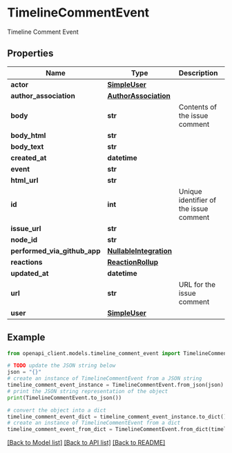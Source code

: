 # TimelineCommentEvent

Timeline Comment Event

## Properties

Name | Type | Description | Notes
------------ | ------------- | ------------- | -------------
**actor** | [**SimpleUser**](SimpleUser.md) |  | 
**author_association** | [**AuthorAssociation**](AuthorAssociation.md) |  | 
**body** | **str** | Contents of the issue comment | [optional] 
**body_html** | **str** |  | [optional] 
**body_text** | **str** |  | [optional] 
**created_at** | **datetime** |  | 
**event** | **str** |  | 
**html_url** | **str** |  | 
**id** | **int** | Unique identifier of the issue comment | 
**issue_url** | **str** |  | 
**node_id** | **str** |  | 
**performed_via_github_app** | [**NullableIntegration**](NullableIntegration.md) |  | [optional] 
**reactions** | [**ReactionRollup**](ReactionRollup.md) |  | [optional] 
**updated_at** | **datetime** |  | 
**url** | **str** | URL for the issue comment | 
**user** | [**SimpleUser**](SimpleUser.md) |  | 

## Example

```python
from openapi_client.models.timeline_comment_event import TimelineCommentEvent

# TODO update the JSON string below
json = "{}"
# create an instance of TimelineCommentEvent from a JSON string
timeline_comment_event_instance = TimelineCommentEvent.from_json(json)
# print the JSON string representation of the object
print(TimelineCommentEvent.to_json())

# convert the object into a dict
timeline_comment_event_dict = timeline_comment_event_instance.to_dict()
# create an instance of TimelineCommentEvent from a dict
timeline_comment_event_from_dict = TimelineCommentEvent.from_dict(timeline_comment_event_dict)
```
[[Back to Model list]](../README.md#documentation-for-models) [[Back to API list]](../README.md#documentation-for-api-endpoints) [[Back to README]](../README.md)


